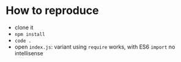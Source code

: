 # How to reproduce

* clone it
* `npm install`
* `code .`
* open `index.js`: variant using `require` works, with ES6 `import` no intellisense

